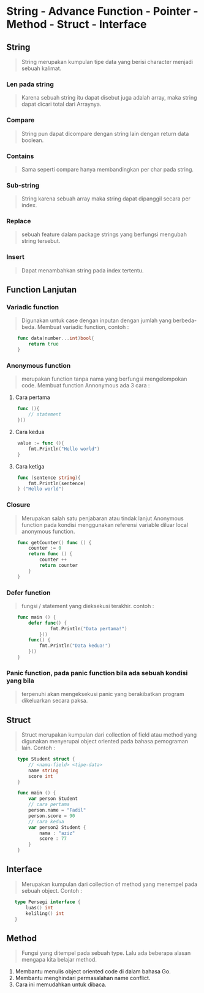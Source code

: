 # String - Advance Function - Pointer - Method - Struct - Interface

## String
> String merupakan kumpulan tipe data yang berisi character menjadi sebuah kalimat.
### Len pada string
> Karena sebuah string itu dapat disebut juga adalah array, maka string dapat dicari total dari Arraynya.

### Compare
> String pun dapat dicompare dengan string lain dengan return data boolean.

### Contains
> Sama seperti compare hanya membandingkan per char pada string.

### Sub-string
> String karena sebuah array maka string dapat dipanggil secara per index.

### Replace
> sebuah feature dalam package strings yang berfungsi mengubah string tersebut.

### Insert
> Dapat menambahkan string pada index tertentu.

## Function Lanjutan
### Variadic function 
> Digunakan untuk case dengan inputan dengan jumlah yang berbeda-beda. Membuat variadic function, contoh :
```go
    func data(number...int)bool{
        return true
    }
```

### Anonymous function
> merupakan function tanpa nama yang berfungsi mengelompokan code. Membuat function Annonymous ada 3 cara :

1. Cara pertama 
```go
    func (){
        // statement
    }()
```
2. Cara kedua
```go
    value := func (){
        fmt.Println("Hello world")
    }
```
3. Cara ketiga
```go
    func (sentence string){
        fmt.Println(sentence)
    } ("Hello world")
```

### Closure
> Merupakan salah satu penjabaran atau tindak lanjut Anonymous function pada kondisi menggunakan referensi variable diluar local anonymous function.

```go 
    func getCounter() func () {
        counter := 0
        return func () {
            counter ++
            return counter
        }
    }
```

### Defer function 
> fungsi / statement yang dieksekusi terakhir. contoh :

```go
    func main () {
        defer func() {
                fmt.Println("Data pertama!")
            }()
        func() {
            fmt.Println("Data kedua!")
        }()
    }
```

### Panic function, pada panic function bila ada sebuah kondisi yang bila
> terpenuhi akan mengeksekusi panic yang berakibatkan program dikeluarkan secara paksa.

## Struct
> Struct merupakan kumpulan dari collection of field atau method yang digunakan menyerupai object oriented pada bahasa pemograman lain. Contoh :

```go
    type Student struct { 
        // <nama-field> <tipe-data>
        name string
        score int
    }

    func main () {
        var person Student
        // cara pertama
        person.name = "Fadil"
        person.score = 90
        // cara kedua
        var person2 Student {
            nama : "aziz"
            score : 77
        }
    }

```
## Interface
>Merupakan kumpulan dari collection of method yang menempel pada sebuah object. Contoh : 
```go
   type Persegi interface {
       luas() int
       keliling() int
   } 

```

## Method
> Fungsi yang ditempel pada sebuah type. Lalu ada beberapa alasan mengapa kita belajar method.
1. Membantu menulis object oriented code di dalam bahasa Go.
2. Membantu menghindari permasalahan name conflict.
3. Cara ini memudahkan untuk dibaca.
